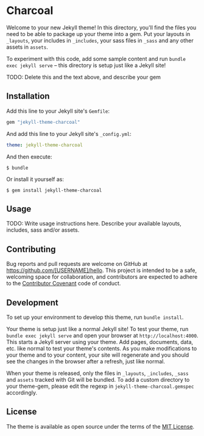 # Charcoal

Welcome to your new Jekyll theme! In this directory, you'll find the files you need to be able to package up your theme into a gem.
Put your layouts in `_layouts`, your includes in `_includes`, your sass files in `_sass` and any other assets in `assets`.

To experiment with this code, add some sample content and run `bundle exec jekyll serve` – this directory is setup just like a Jekyll site!

TODO: Delete this and the text above, and describe your gem

## Installation

Add this line to your Jekyll site's `Gemfile`:

```ruby
gem "jekyll-theme-charcoal"
```

And add this line to your Jekyll site's `_config.yml`:

```yaml
theme: jekyll-theme-charcoal
```

And then execute:

    $ bundle

Or install it yourself as:

    $ gem install jekyll-theme-charcoal

## Usage

TODO: Write usage instructions here. Describe your available layouts, includes, sass and/or assets.

## Contributing

Bug reports and pull requests are welcome on GitHub at https://github.com/[USERNAME]/hello.
This project is intended to be a safe, welcoming space for collaboration, and contributors are expected to adhere to the [Contributor Covenant](http://contributor-covenant.org) code of conduct.

## Development

To set up your environment to develop this theme, run `bundle install`.

Your theme is setup just like a normal Jekyll site!
To test your theme, run `bundle exec jekyll serve` and open your browser at `http://localhost:4000`.
This starts a Jekyll server using your theme.
Add pages, documents, data, etc. like normal to test your theme's contents.
As you make modifications to your theme and to your content, your site will regenerate and you should see the changes in the browser after a refresh, just like normal.

When your theme is released, only the files in `_layouts`, `_includes`, `_sass` and `assets` tracked with Git will be bundled.
To add a custom directory to your theme-gem, please edit the regexp in `jekyll-theme-charcoal.gemspec` accordingly.

## License

The theme is available as open source under the terms of the [MIT License](LICENSE.txt).

